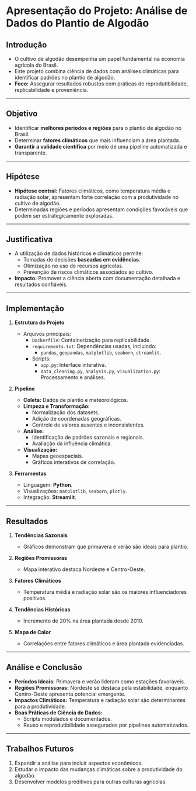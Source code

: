 # **Apresentação do Projeto: Análise de Dados do Plantio de Algodão**

## **Introdução**

- O cultivo de algodão desempenha um papel fundamental na economia agrícola do Brasil.
- Este projeto combina ciência de dados com análises climáticas para identificar padrões no plantio de algodão.
- **Foco:** Assegurar resultados robustos com práticas de reprodutibilidade, replicabilidade e proveniência.

---

## **Objetivo**

- Identificar **melhores períodos e regiões** para o plantio de algodão no Brasil.
- Determinar **fatores climáticos** que mais influenciam a área plantada.
- **Garantir a validade científica** por meio de uma pipeline automatizada e transparente.

---

## **Hipótese**

- **Hipótese central:** Fatores climáticos, como temperatura média e radiação solar, apresentam forte correlação com a produtividade no cultivo de algodão.
- Determinadas regiões e períodos apresentam condições favoráveis que podem ser estrategicamente exploradas.

---

## **Justificativa**

- A utilização de dados históricos e climáticos permite:
  - Tomadas de decisões **baseadas em evidências**.
  - Otimização no uso de recursos agrícolas.
  - Prevenção de riscos climáticos associados ao cultivo.
- **Impacto:** Promover a ciência aberta com documentação detalhada e resultados confiáveis.

---

## **Implementação**

1. **Estrutura do Projeto**
   - Arquivos principais:
     - `Dockerfile`: Containerização para replicabilidade.
     - `requirements.txt`: Dependências usadas, incluindo:
       - `pandas`, `geopandas`, `matplotlib`, `seaborn`, `streamlit`.
     - Scripts:
       - `app.py`: Interface interativa.
       - `data_cleaning.py`, `analysis.py`, `visualization.py`: Processamento e análises.

2. **Pipeline**
   - **Coleta:** Dados de plantio e meteorológicos.
   - **Limpeza e Transformação:**
     - Normalização dos datasets.
     - Adição de coordenadas geográficas.
     - Controle de valores ausentes e inconsistentes.
   - **Análise:**
     - Identificação de padrões sazonais e regionais.
     - Avaliação da influência climática.
   - **Visualização:**
     - Mapas geoespaciais.
     - Gráficos interativos de correlação.

3. **Ferramentas**
   - Linguagem: **Python**.
   - Visualizações: `matplotlib`, `seaborn`, `plotly`.
   - Integração: **Streamlit**.

---

## **Resultados**

1. **Tendências Sazonais**
   - Gráficos demonstram que primavera e verão são ideais para plantio.

2. **Regiões Promissoras**
   - Mapa interativo destaca Nordeste e Centro-Oeste.

3. **Fatores Climáticos**
   - Temperatura média e radiação solar são os maiores influenciadores positivos.

4. **Tendências Históricas**
   - Incremento de 20% na área plantada desde 2010.

5. **Mapa de Calor**
   - Correlações entre fatores climáticos e área plantada evidenciadas.

---

## **Análise e Conclusão**

- **Períodos Ideais:** Primavera e verão lideram como estações favoráveis.
- **Regiões Promissoras:** Nordeste se destaca pela estabilidade, enquanto Centro-Oeste apresenta potencial emergente.
- **Impactos Climáticos:** Temperatura e radiação solar são determinantes para a produtividade.
- **Boas Práticas de Ciência de Dados:**
  - Scripts modulados e documentados.
  - Reuso e reprodutibilidade assegurados por pipelines automatizados.

---

## **Trabalhos Futuros**

1. Expandir a análise para incluir aspectos econômicos.
2. Estudar o impacto das mudanças climáticas sobre a produtividade do algodão.
3. Desenvolver modelos preditivos para outras culturas agrícolas.
